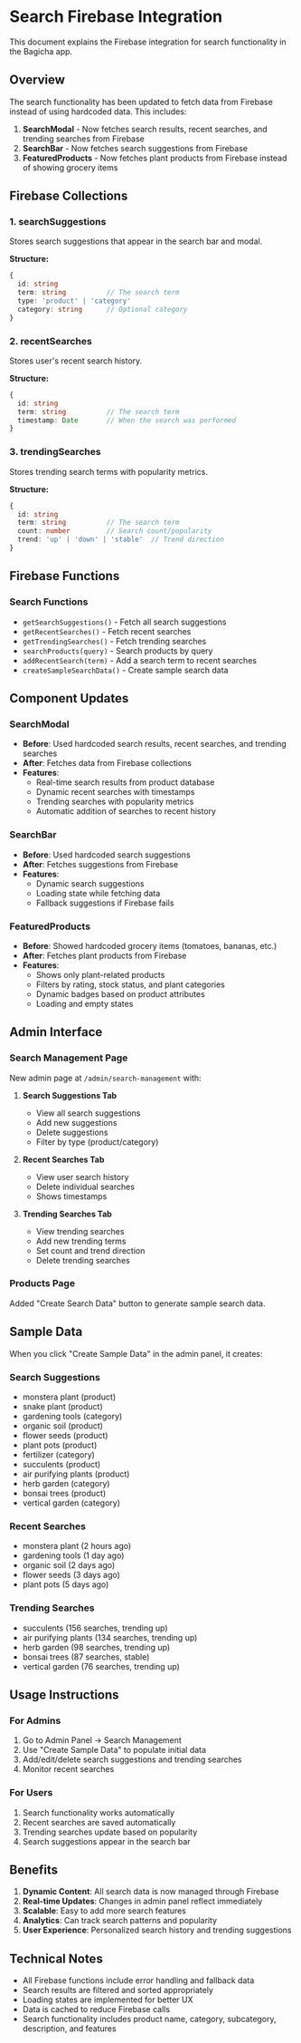 # Search Firebase Integration

This document explains the Firebase integration for search functionality in the Bagicha app.

## Overview

The search functionality has been updated to fetch data from Firebase instead of using hardcoded data. This includes:

1. **SearchModal** - Now fetches search results, recent searches, and trending searches from Firebase
2. **SearchBar** - Now fetches search suggestions from Firebase
3. **FeaturedProducts** - Now fetches plant products from Firebase instead of showing grocery items

## Firebase Collections

### 1. searchSuggestions
Stores search suggestions that appear in the search bar and modal.

**Structure:**
```typescript
{
  id: string
  term: string          // The search term
  type: 'product' | 'category'
  category: string      // Optional category
}
```

### 2. recentSearches
Stores user's recent search history.

**Structure:**
```typescript
{
  id: string
  term: string          // The search term
  timestamp: Date       // When the search was performed
}
```

### 3. trendingSearches
Stores trending search terms with popularity metrics.

**Structure:**
```typescript
{
  id: string
  term: string          // The search term
  count: number         // Search count/popularity
  trend: 'up' | 'down' | 'stable'  // Trend direction
}
```

## Firebase Functions

### Search Functions
- `getSearchSuggestions()` - Fetch all search suggestions
- `getRecentSearches()` - Fetch recent searches
- `getTrendingSearches()` - Fetch trending searches
- `searchProducts(query)` - Search products by query
- `addRecentSearch(term)` - Add a search term to recent searches
- `createSampleSearchData()` - Create sample search data

## Component Updates

### SearchModal
- **Before**: Used hardcoded search results, recent searches, and trending searches
- **After**: Fetches data from Firebase collections
- **Features**:
  - Real-time search results from product database
  - Dynamic recent searches with timestamps
  - Trending searches with popularity metrics
  - Automatic addition of searches to recent history

### SearchBar
- **Before**: Used hardcoded search suggestions
- **After**: Fetches suggestions from Firebase
- **Features**:
  - Dynamic search suggestions
  - Loading state while fetching data
  - Fallback suggestions if Firebase fails

### FeaturedProducts
- **Before**: Showed hardcoded grocery items (tomatoes, bananas, etc.)
- **After**: Fetches plant products from Firebase
- **Features**:
  - Shows only plant-related products
  - Filters by rating, stock status, and plant categories
  - Dynamic badges based on product attributes
  - Loading and empty states

## Admin Interface

### Search Management Page
New admin page at `/admin/search-management` with:

1. **Search Suggestions Tab**
   - View all search suggestions
   - Add new suggestions
   - Delete suggestions
   - Filter by type (product/category)

2. **Recent Searches Tab**
   - View user search history
   - Delete individual searches
   - Shows timestamps

3. **Trending Searches Tab**
   - View trending searches
   - Add new trending terms
   - Set count and trend direction
   - Delete trending searches

### Products Page
Added "Create Search Data" button to generate sample search data.

## Sample Data

When you click "Create Sample Data" in the admin panel, it creates:

### Search Suggestions
- monstera plant (product)
- snake plant (product)
- gardening tools (category)
- organic soil (product)
- flower seeds (product)
- plant pots (product)
- fertilizer (category)
- succulents (product)
- air purifying plants (product)
- herb garden (category)
- bonsai trees (product)
- vertical garden (category)

### Recent Searches
- monstera plant (2 hours ago)
- gardening tools (1 day ago)
- organic soil (2 days ago)
- flower seeds (3 days ago)
- plant pots (5 days ago)

### Trending Searches
- succulents (156 searches, trending up)
- air purifying plants (134 searches, trending up)
- herb garden (98 searches, trending up)
- bonsai trees (87 searches, stable)
- vertical garden (76 searches, trending up)

## Usage Instructions

### For Admins
1. Go to Admin Panel → Search Management
2. Use "Create Sample Data" to populate initial data
3. Add/edit/delete search suggestions and trending searches
4. Monitor recent searches

### For Users
1. Search functionality works automatically
2. Recent searches are saved automatically
3. Trending searches update based on popularity
4. Search suggestions appear in the search bar

## Benefits

1. **Dynamic Content**: All search data is now managed through Firebase
2. **Real-time Updates**: Changes in admin panel reflect immediately
3. **Scalable**: Easy to add more search features
4. **Analytics**: Can track search patterns and popularity
5. **User Experience**: Personalized search history and trending suggestions

## Technical Notes

- All Firebase functions include error handling and fallback data
- Search results are filtered and sorted appropriately
- Loading states are implemented for better UX
- Data is cached to reduce Firebase calls
- Search functionality includes product name, category, subcategory, description, and features 